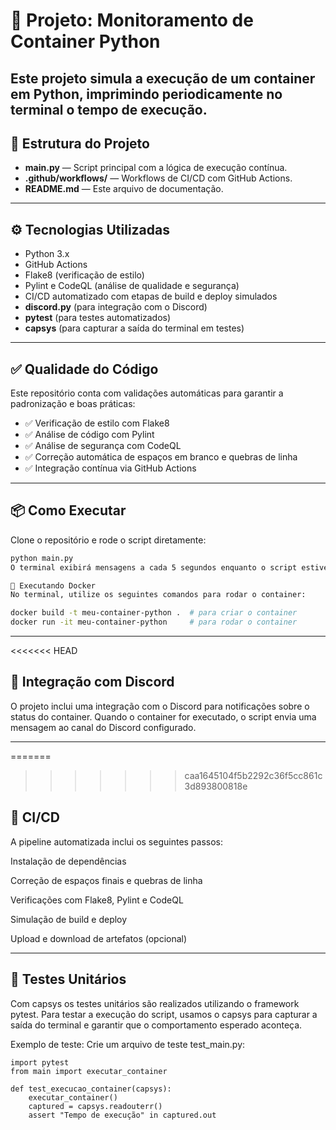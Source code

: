 # 🚀 Projeto: Monitoramento de Container Python

Este projeto simula a execução de um container em Python, imprimindo periodicamente no terminal o tempo de execução.
---
## 📁 Estrutura do Projeto

- **main.py** — Script principal com a lógica de execução contínua.
- **.github/workflows/** — Workflows de CI/CD com GitHub Actions.
- **README.md** — Este arquivo de documentação.
---
## ⚙️ Tecnologias Utilizadas

- Python 3.x
- GitHub Actions
- Flake8 (verificação de estilo)
- Pylint e CodeQL (análise de qualidade e segurança)
- CI/CD automatizado com etapas de build e deploy simulados
- **discord.py** (para integração com o Discord)
- **pytest** (para testes automatizados)
- **capsys** (para capturar a saída do terminal em testes)
---
## ✅ Qualidade do Código

Este repositório conta com validações automáticas para garantir a padronização e boas práticas:

- ✅ Verificação de estilo com Flake8
- ✅ Análise de código com Pylint
- ✅ Análise de segurança com CodeQL
- ✅ Correção automática de espaços em branco e quebras de linha
- ✅ Integração contínua via GitHub Actions
---
## 📦 Como Executar

Clone o repositório e rode o script diretamente:

```bash
python main.py
O terminal exibirá mensagens a cada 5 segundos enquanto o script estiver em execução. Para interromper, basta pressionar Ctrl+C.

🚢 Executando Docker
No terminal, utilize os seguintes comandos para rodar o container:

docker build -t meu-container-python .  # para criar o container
docker run -it meu-container-python     # para rodar o container
```
---
<<<<<<< HEAD

## 🔗 Integração com Discord
O projeto inclui uma integração com o Discord para notificações sobre o status do container. Quando o container for executado, o script envia uma mensagem ao canal do Discord configurado.

---
=======
>>>>>>> caa1645104f5b2292c36f5cc861c3d893800818e
## 📂 CI/CD
A pipeline automatizada inclui os seguintes passos:

Instalação de dependências

Correção de espaços finais e quebras de linha

Verificações com Flake8, Pylint e CodeQL

Simulação de build e deploy

Upload e download de artefatos (opcional)

---

## 🧪 Testes Unitários
Com capsys os testes unitários são realizados utilizando o framework pytest. Para testar a execução do script, usamos o capsys para capturar a saída do terminal e garantir que o comportamento esperado aconteça.

Exemplo de teste:
Crie um arquivo de teste test_main.py:
```
import pytest
from main import executar_container

def test_execucao_container(capsys):
    executar_container()      
    captured = capsys.readouterr()
    assert "Tempo de execução" in captured.out
```